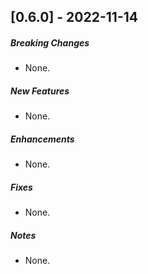 ## [0.6.0] - 2022-11-14

##### Breaking Changes
* None.

##### New Features
* None.

##### Enhancements
* None.

##### Fixes
* None.

##### Notes
* None.
